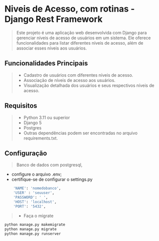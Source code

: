 # Niveis de Acesso, com rotinas - Django Rest Framework

>Este projeto é uma aplicação web desenvolvida com Django para gerenciar níveis de acesso de usuários em um sistema.
>Ele oferece funcionalidades para listar diferentes níveis de acesso, além de associar esses níveis aos usuários.

## Funcionalidades Principais
> - Cadastro de usuários com diferentes níveis de acesso.
> - Associação de níveis de acesso aos usuários.
> - Visualização detalhada dos usuários e seus respectivos níveis de acesso.

## Requisitos
> - Python 3.11 ou superior
> - Django 5
> - Postgres
> - Outras dependências podem ser encontradas no arquivo requirements.txt.

## Configuração
> Banco de dados com postgresql,
   - configure o arquivo .env;
   - certifique-se de configurar o settings.py
   
```bash
    'NAME': 'nomedobanco',
    'USER' : 'seuuser',
    'PASSWORD': ' ',
    'HOST': 'localhost',
    'PORT': '5432',

```
>- Faça o migrate

```bash
python manage.py makemigrate
python manage.py migrate
python manage.py runserver
